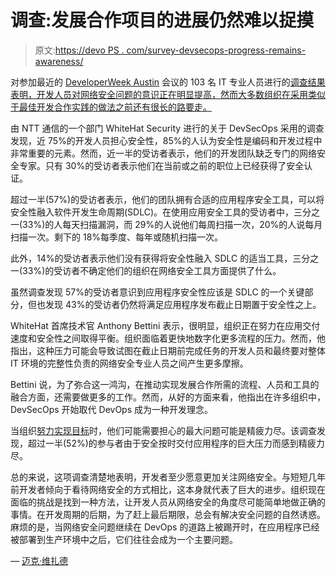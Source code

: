 # 调查:发展合作项目的进展仍然难以捉摸

> 原文:[https://devo PS . com/survey-devsecops-progress-remains-awareness/](https://devops.com/survey-devsecops-progress-remains-elusive/)

对参加最近的 [DeveloperWeek Austin](https://www.developerweek.com/Austin/) 会议的 103 名 IT 专业人员进行的[调查结果表明，开发人员对网络安全问题的意识正在明显提高，然而大多数组织在采用类似于最佳开发合作实践的做法之前还有很长的路要走。](https://www.businesswire.com/news/home/20191121005073/en/WhiteHat-Security-Research-Reveals-75-Developers-Worry)

由 NTT 通信的一个部门 WhiteHat Security 进行的关于 DevSecOps 采用的调查发现，近 75%的开发人员担心安全性，85%的人认为安全性是编码和开发过程中非常重要的元素。然而，近一半的受访者表示，他们的开发团队缺乏专门的网络安全专家。只有 30%的受访者表示他们在当前或之前的职位上已经获得了安全认证。

超过一半(57%)的受访者表示，他们的团队拥有合适的应用程序安全工具，可以将安全性融入软件开发生命周期(SDLC)。在使用应用安全工具的受访者中，三分之一(33%)的人每天扫描漏洞，而 29%的人说他们每周扫描一次，20%的人说每月扫描一次。剩下的 18%每季度、每年或随机扫描一次。

此外，14%的受访者表示他们没有获得将安全性融入 SDLC 的适当工具，三分之一(33%)的受访者不确定他们的组织在网络安全工具方面提供了什么。

虽然调查发现 57%的受访者意识到应用程序安全性应该是 SDLC 的一个关键部分，但也发现 43%的受访者仍然将满足应用程序发布截止日期置于安全性之上。

WhiteHat 首席技术官 Anthony Bettini 表示，很明显，组织正在努力在应用交付速度和安全性之间取得平衡。组织面临着更快地数字化更多流程的压力。然而，他指出，这种压力可能会导致试图在截止日期前完成任务的开发人员和最终要对整体 IT 环境的完整性负责的网络安全专业人员之间产生更多摩擦。

Bettini 说，为了弥合这一鸿沟，在推动实现发展合作所需的流程、人员和工具的融合方面，还需要做更多的工作。然而，从好的方面来看，他指出在许多组织中，DevSecOps 开始取代 DevOps 成为一种开发理念。

当组织[努力实现目标](https://devops.com/three-ways-developers-can-worry-less-about-security/)时，他们可能需要担心的最大问题可能是精疲力尽。该调查发现，超过一半(52%)的参与者由于安全按时交付应用程序的巨大压力而感到精疲力尽。

总的来说，这项调查清楚地表明，开发者至少愿意更加关注网络安全。与短短几年前开发者倾向于看待网络安全的方式相比，这本身就代表了巨大的进步。组织现在面临的挑战是找到一种方法，让开发人员从网络安全的角度尽可能简单地做正确的事情。在开发周期的后期，为了赶上最后期限，总会有解决安全问题的自然诱惑。麻烦的是，当网络安全问题继续在 DevOps 的道路上被踢开时，在应用程序已经被部署到生产环境中之后，它们往往会成为一个主要问题。

— [迈克·维扎德](https://devops.com/author/mike-vizard/)
